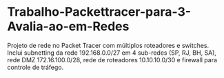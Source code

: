 # Trabalho-Packettracer-para-3-Avalia-ao-em-Redes
Projeto de rede no Packet Tracer com múltiplos roteadores e switches. Inclui subnetting da rede 192.168.0.0/27 em 4 sub-redes (SP, RJ, BH, SA), rede DMZ 172.16.100.0/28, rede de roteadores 10.10.10.0/30 e firewall para controle de tráfego.
